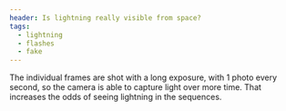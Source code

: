 ```yaml
---
header: Is lightning really visible from space?
tags:
  - lightning
  - flashes
  - fake
---
```


The individual frames are shot with a long exposure, with 1 photo every second, so the camera is able to capture light over more time. That increases the odds of seeing lightning in the sequences.